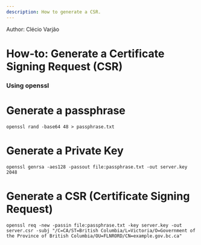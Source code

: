 ```yaml
---
description: How to generate a CSR.
---
```

Author: Clécio Varjão

# How-to: Generate a Certificate Signing Request (CSR)

### Using openssl

# Generate a passphrase
`openssl rand -base64 48 > passphrase.txt`

# Generate a Private Key
`openssl genrsa -aes128 -passout file:passphrase.txt -out server.key 2048`

# Generate a CSR (Certificate Signing Request)
`
openssl req -new -passin file:passphrase.txt -key server.key -out server.csr -subj "/C=CA/ST=British Columbia/L=Victoria/O=Government of the Province of British Columbia/OU=FLNRORD/CN=example.gov.bc.ca"
`

